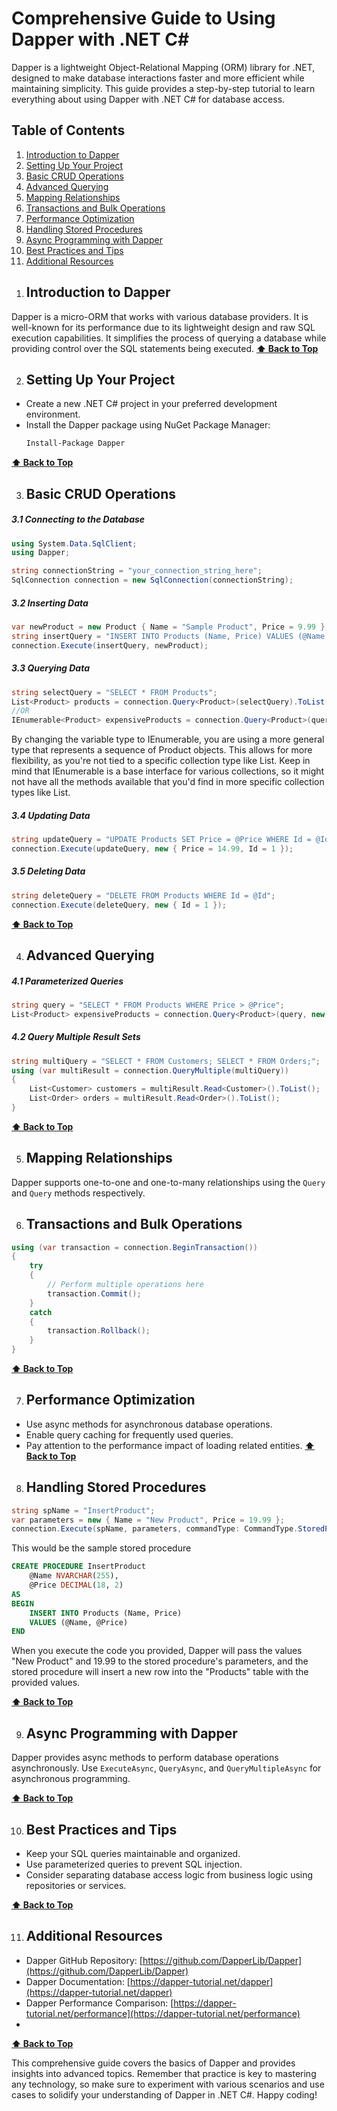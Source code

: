 # Comprehensive Guide to Using Dapper with .NET C#

Dapper is a lightweight Object-Relational Mapping (ORM) library for .NET, designed to make database interactions faster and more efficient while maintaining simplicity. This guide provides a step-by-step tutorial to learn everything about using Dapper with .NET C# for database access.

## Table of Contents
1. [Introduction to Dapper](#introduction-to-dapper)
2. [Setting Up Your Project](#setting-up-your-project)
3. [Basic CRUD Operations](#basic-crud-operations)
4. [Advanced Querying](#advanced-querying)
5. [Mapping Relationships](#mapping-relationships)
6. [Transactions and Bulk Operations](#transactions-and-bulk-operations)
7. [Performance Optimization](#performance-optimization)
8. [Handling Stored Procedures](#handling-stored-procedures)
9. [Async Programming with Dapper](#async-programming-with-dapper)
10. [Best Practices and Tips](#best-practices-and-tips)
11. [Additional Resources](#additional-resources)

 **[](#table-of-contents)**


1. ## Introduction to Dapper
Dapper is a micro-ORM that works with various database providers. It is well-known for its performance due to its lightweight design and raw SQL execution capabilities. It simplifies the process of querying a database while providing control over the SQL statements being executed.
 **[⬆ Back to Top](#table-of-contents)**
 
2. ## Setting Up Your Project
- Create a new .NET C# project in your preferred development environment.
- Install the Dapper package using NuGet Package Manager:
  ```bash
  Install-Package Dapper
  ```
 **[⬆ Back to Top](#table-of-contents)**
 
3. ## Basic CRUD Operations
##### 3.1 Connecting to the Database
```csharp
using System.Data.SqlClient;
using Dapper;

string connectionString = "your_connection_string_here";
SqlConnection connection = new SqlConnection(connectionString);
```

##### 3.2 Inserting Data
```csharp
var newProduct = new Product { Name = "Sample Product", Price = 9.99 };
string insertQuery = "INSERT INTO Products (Name, Price) VALUES (@Name, @Price)";
connection.Execute(insertQuery, newProduct);
```

##### 3.3 Querying Data
```csharp
string selectQuery = "SELECT * FROM Products";
List<Product> products = connection.Query<Product>(selectQuery).ToList();
//OR
IEnumerable<Product> expensiveProducts = connection.Query<Product>(query, new { Price = 10 });
```
By changing the variable type to IEnumerable<Product>, you are using a more general type that represents a sequence of Product objects. This allows for more flexibility, as you're not tied to a specific collection type like List. Keep in mind that IEnumerable is a base interface for various collections, so it might not have all the methods available that you'd find in more specific collection types like List.


##### 3.4 Updating Data
```csharp
string updateQuery = "UPDATE Products SET Price = @Price WHERE Id = @Id";
connection.Execute(updateQuery, new { Price = 14.99, Id = 1 });
```

##### 3.5 Deleting Data
```csharp
string deleteQuery = "DELETE FROM Products WHERE Id = @Id";
connection.Execute(deleteQuery, new { Id = 1 });
```
 **[⬆ Back to Top](#table-of-contents)**
 
4. ## Advanced Querying
##### 4.1 Parameterized Queries
```csharp
string query = "SELECT * FROM Products WHERE Price > @Price";
List<Product> expensiveProducts = connection.Query<Product>(query, new { Price = 10 }).ToList();
```

##### 4.2 Query Multiple Result Sets
```csharp
string multiQuery = "SELECT * FROM Customers; SELECT * FROM Orders;";
using (var multiResult = connection.QueryMultiple(multiQuery))
{
    List<Customer> customers = multiResult.Read<Customer>().ToList();
    List<Order> orders = multiResult.Read<Order>().ToList();
}
```
 **[⬆ Back to Top](#table-of-contents)**
 
5. ## Mapping Relationships
Dapper supports one-to-one and one-to-many relationships using the `Query` and `Query` methods respectively.

6. ## Transactions and Bulk Operations
```csharp
using (var transaction = connection.BeginTransaction())
{
    try
    {
        // Perform multiple operations here
        transaction.Commit();
    }
    catch
    {
        transaction.Rollback();
    }
}
```
 **[⬆ Back to Top](#table-of-contents)**
 
7. ## Performance Optimization
- Use async methods for asynchronous database operations.
- Enable query caching for frequently used queries.
- Pay attention to the performance impact of loading related entities.
 **[⬆ Back to Top](#table-of-contents)**
  
8. ## Handling Stored Procedures
```csharp
string spName = "InsertProduct";
var parameters = new { Name = "New Product", Price = 19.99 };
connection.Execute(spName, parameters, commandType: CommandType.StoredProcedure);
```
This would be the sample stored procedure
```sql
CREATE PROCEDURE InsertProduct
    @Name NVARCHAR(255),
    @Price DECIMAL(18, 2)
AS
BEGIN
    INSERT INTO Products (Name, Price)
    VALUES (@Name, @Price)
END
```
When you execute the code you provided, Dapper will pass the values "New Product" and 19.99 to the stored procedure's parameters, and the stored procedure will insert a new row into the "Products" table with the provided values.

 **[⬆ Back to Top](#table-of-contents)**
 
9. ## Async Programming with Dapper
Dapper provides async methods to perform database operations asynchronously. Use `ExecuteAsync`, `QueryAsync`, and `QueryMultipleAsync` for asynchronous programming.

 **[⬆ Back to Top](#table-of-contents)**
 
10. ## Best Practices and Tips
- Keep your SQL queries maintainable and organized.
- Use parameterized queries to prevent SQL injection.
- Consider separating database access logic from business logic using repositories or services.
  
 **[⬆ Back to Top](#table-of-contents)**
  
11. ## Additional Resources
- Dapper GitHub Repository: [https://github.com/DapperLib/Dapper](https://github.com/DapperLib/Dapper)
- Dapper Documentation: [https://dapper-tutorial.net/dapper](https://dapper-tutorial.net/dapper)
- Dapper Performance Comparison: [https://dapper-tutorial.net/performance](https://dapper-tutorial.net/performance)
- 
 **[⬆ Back to Top](#table-of-contents)**
  
This comprehensive guide covers the basics of Dapper and provides insights into advanced topics. Remember that practice is key to mastering any technology, so make sure to experiment with various scenarios and use cases to solidify your understanding of Dapper in .NET C#. Happy coding!
```
